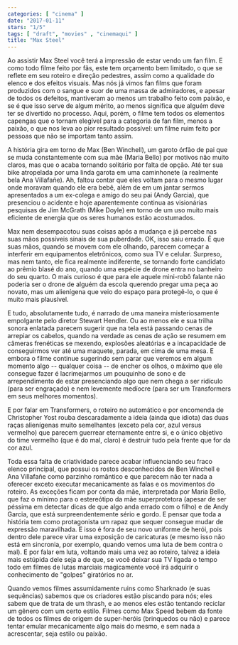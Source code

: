 ```yaml
---
categories: [ "cinema" ]
date: "2017-01-11"
stars: "1/5"
tags: [ "draft", "movies" , "cinemaqui" ]
title: "Max Steel"
---
```

Ao assistir Max Steel você terá a impressão de estar vendo um fan
film. E como todo filme feito por fãs, este tem orçamento bem limitado,
o que se reflete em seu roteiro e direção pedestres, assim como a
qualidade do elenco e dos efeitos visuais. Mas nós já vimos fan films
que foram produzidos com o sangue e suor de uma massa de admiradores,
e apesar de todos os defeitos, mantiveram ao menos um trabalho feito
com paixão, e se é que isso serve de algum mérito, ao menos significa
que alguém deve ter se divertido no processo. Aqui, porém, o filme tem
todos os elementos capengas que o tornam elegível para a categoria de
fan film, menos a paixão, o que nos leva ao pior resultado possível:
um filme ruim feito por pessoas que não se importam tanto assim.

A história gira em torno de Max (Ben Winchell), um garoto órfão de
pai que se muda constantemente com sua mãe (Maria Bello) por motivos
não muito claros, mas que o acaba tornando solitário por falta de
opção. Até ter sua bike atropelada por uma linda garota em uma
caminhonete (a realmente bela Ana Villafañe). Ah, faltou contar que
eles voltam para o mesmo lugar onde moravam quando ele era bebê, além
de em um jantar sermos apresentados a um ex-colega e amigo do seu pai
(Andy Garcia), que presenciou o acidente e hoje aparentemente continua
as visionárias pesquisas de Jim McGrath (Mike Doyle) em torno de um uso
muito mais eficiente de energia que os seres humanos estão acostumados.

Max nem desempacotou suas coisas após a mudança e já percebe nas suas
mãos possíveis sinais de sua puberdade. OK, isso saiu errado. É que
suas mãos, quando se movem com ele olhando, parecem começar a interferir
em equipamentos eletrônicos, como sua TV e celular. Surpreso, mas nem
tanto, ele fica realmente indiferente, se tornando forte candidato ao
prêmio blasé do ano, quando uma espécie de drone entra no banheiro
do seu quarto. O mais curioso é que para ele aquele mini-robô falante
não poderia ser o drone de alguém da escola querendo pregar uma peça
ao novato, mas um alienígena que veio do espaço para protegê-lo,
o que é muito mais plausível.

E tudo, absolutamente tudo, é narrado de uma maneira misteriosamente
empolgante pelo diretor Stewart Hendler. Ou ao menos ele e sua trilha
sonora enlatada parecem sugerir que na tela está passando cenas de
arrepiar os cabelos, quando na verdade as cenas de ação se resumem em
câmeras frenéticas se mexendo, explosões aleatórias e a incapacidade
de conseguirmos ver até uma maquete, parada, em cima de uma mesa. E
embora o filme continue sugerindo sem parar que veremos em algum momento
algo -- qualquer coisa -- de encher os olhos, o máximo que ele consegue
fazer é lacrimejarmos um pouquinho de sono e de arrependimento de estar
presenciando algo que nem chega a ser ridículo (para ser engraçado)
e nem levemente medíocre (para ser um Transformers em seus melhores
momentos).

E por falar em Transformers, o roteiro no automático e por encomenda
de Christopher Yost rouba descaradamente a ideia (ainda que idiota)
das duas raças alienígenas muito semelhantes (exceto pela cor, azul
versus vermelho) que parecem guerrear eternamente entre si, e o único
objetivo do time vermelho (que é do mal, claro) é destruir tudo pela
frente que for da cor azul.

Toda essa falta de criatividade parece acabar influenciando seu fraco
elenco principal, que possui os rostos desconhecidos de Ben Winchell e Ana
Villafañe como parzinho romântico e que parecem não ter nada a oferecer
exceto executar mecanicamente as falas e os movimentos do roteiro. As
exceções ficam por conta da mãe, interpretada por Maria Bello, que
faz o mínimo para o estereótipo da mãe superprotetora (apesar de ser
péssima em detectar dicas de que algo anda errado com o filho) e de Andy
Garcia, que está surpreendentemente sério e gordo. E pensar que toda
a história tem como protagonista um rapaz que sequer consegue mudar de
expressão maravilhada. E isso é fora de seu novo uniforme de herói,
pois dentro dele parece virar uma exposição de caricaturas (e mesmo
isso não está em sincronia, por exemplo, quando vemos uma luta de bem
contra o mal). E por falar em luta, voltando mais uma vez ao roteiro,
talvez a ideia mais estúpida dele seja a de que, se você deixar sua
TV ligada o tempo todo em filmes de lutas marciais magicamente você
irá adquirir o conhecimento de "golpes" giratórios no ar.

Quando vemos filmes assumidamente ruins como Sharknado (e suas
sequências) sabemos que os criadores estão piscando para nós; eles
sabem que de trata de um thrash, e ao menos eles estão tentando reciclar
um gênero com um certo estilo. Filmes como Max Speed bebem da fonte de
todos os filmes de origem de super-heróis (brinquedos ou não) e parece
tentar emular mecanicamente algo mais do mesmo, e sem nada a acrescentar,
seja estilo ou paixão.
